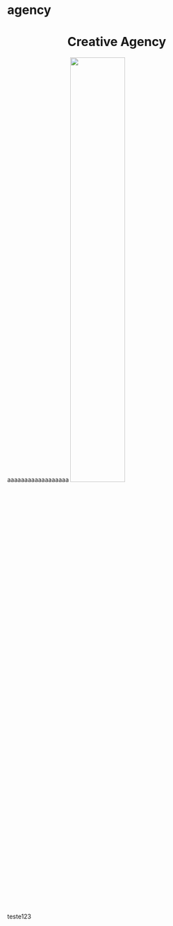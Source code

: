# agency
<h1 align="center"> Creative Agency </h1>



<div align="left">aaaaaaaaaaaaaaaaaa
<img src="https://user-images.githubusercontent.com/108352730/189651492-53dc6611-7f48-44ad-8a17-d476a6bdb32d.jpg" width="50%">

</div>

teste123
